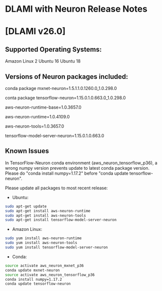 # DLAMI with Neuron Release Notes

# [DLAMI v26.0]

## Supported Operating Systems:

Amazon Linux 2
Ubuntu 16
Ubuntu 18

## Versions of Neuron packages included:

conda package mxnet-neuron=1.5.1.1.0.1260.0_1.0.298.0

conta package tensorflow-neuron=1.15.0.1.0.663.0_1.0.298.0

aws-neuron-runtime-base=1.0.3657.0

aws-neuron-runtime=1.0.4109.0

aws-neuron-tools=1.0.3657.0

tensorflow-model-server-neuron=1.15.0.1.0.663.0



## Known Issues

In TensorFlow-Neuron conda environment (aws_neuron_tensorflow_p36), a wrong numpy version prevents update to latest conda package version. Please do "conda install numpy=1.17.2" before "conda update tensorflow-neuron".

Please update all packages to most recent release:

*  Ubuntu:

```bash
sudo apt-get update
sudo apt-get install aws-neuron-runtime
sudo apt-get install aws-neuron-tools
sudo apt-get install tensorflow-model-server-neuron
```

*  Amazon Linux:
```bash
sudo yum install aws-neuron-runtime
sudo yum install aws-neuron-tools
sudo yum install tensorflow-model-server-neuron
```

*  Conda:
```bash
source activate aws_neuron_mxnet_p36
conda update mxnet-neuron
source activate aws_neuron_tensorflow_p36
conda install numpy=1.17.2
conda update tensorflow-neuron
```
